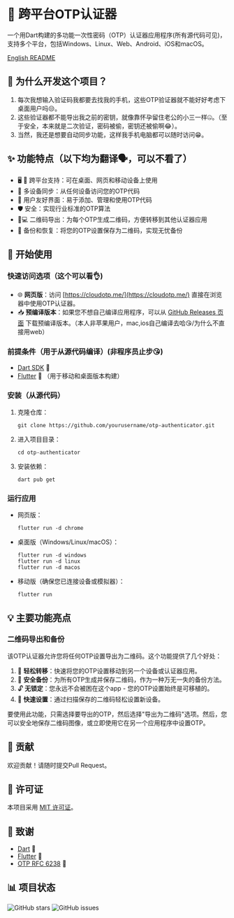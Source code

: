 # 🔐 跨平台OTP认证器

一个用Dart构建的多功能一次性密码（OTP）认证器应用程序(所有源代码可见)，支持多个平台，包括Windows、Linux、Web、Android、iOS和macOS。

[English README](./README.md)
## 🤔 为什么开发这个项目？

1. 每次我想输入验证码我都要去找我的手机，这些OTP验证器就不能好好考虑下桌面用户吗😒。
2. 这些验证器都不能导出我之前的密钥，就像靠怀孕留住老公的小三一样🤐。（至于安全，本来就是二次验证，密码被偷，密钥还被偷啊😂）。
3. 当然，我还是想要自动同步功能，这样我手机电脑都可以随时访问😁。

## ✨ 功能特点（以下均为翻译🗣，可以不看了️）

- 🖥️ 📱 跨平台支持：可在桌面、网页和移动设备上使用
- 🔄 多设备同步：从任何设备访问您的OTP代码
- 👥 用户友好界面：易于添加、管理和使用OTP代码
- 🛡️ 安全：实现行业标准的OTP算法
- 📱💻 二维码导出：为每个OTP生成二维码，方便转移到其他认证器应用
- 💾 备份和恢复：将您的OTP设置保存为二维码，实现无忧备份
## 🚀 开始使用

### 快速访问选项（这个可以看👌)

- 🌐 **网页版**：访问 [https://cloudotp.me/](https://cloudotp.me/) 直接在浏览器中使用OTP认证器。
- 📥 **预编译版本**：如果您不想自己编译应用程序，可以从 [GitHub Releases 页面](https://github.com/jingcjie/cloud_otp/releases/latest) 下载预编译版本。（本人非苹果用户，mac,ios自己编译去哈😘/为什么不直接用web）

### 前提条件（用于从源代码编译）(非程序员止步😘)

- [Dart SDK](https://dart.dev/get-dart) 🎯
- [Flutter](https://flutter.dev/docs/get-started/install) 💙 （用于移动和桌面版本构建）

### 安装（从源代码）

1. 克隆仓库：
   ```
   git clone https://github.com/yourusername/otp-authenticator.git
   ```
2. 进入项目目录：
   ```
   cd otp-authenticator
   ```
3. 安装依赖：
   ```
   dart pub get
   ```

### 运行应用

- 网页版：
  ```
  flutter run -d chrome
  ```
- 桌面版（Windows/Linux/macOS）：
  ```
  flutter run -d windows
  flutter run -d linux
  flutter run -d macos
  ```
- 移动版（确保您已连接设备或模拟器）：
  ```
  flutter run
  ```

## 💡 主要功能亮点

### 二维码导出和备份

该OTP认证器允许您将任何OTP设置导出为二维码。这个功能提供了几个好处：

1. 🔄 **轻松转移**：快速将您的OTP设置移动到另一个设备或认证器应用。
2. 💾 **安全备份**：为所有OTP生成并保存二维码，作为一种万无一失的备份方法。
3. 🔓 **无锁定**：您永远不会被困在这个app - 您的OTP设置始终是可移植的。
4. 📸 **快速设置**：通过扫描保存的二维码轻松设置新设备。

要使用此功能，只需选择要导出的OTP，然后选择"导出为二维码"选项。然后，您可以安全地保存二维码图像，或立即使用它在另一个应用程序中设置OTP。

## 👥 贡献

欢迎贡献！请随时提交Pull Request。

## 📄 许可证

本项目采用 [MIT 许可证](LICENSE)。

## 🙏 致谢

- [Dart](https://dart.dev) 🎯
- [Flutter](https://flutter.dev) 💙
- [OTP RFC 6238](https://tools.ietf.org/html/rfc6238) 🔢

## 📊 项目状态

![GitHub stars](https://img.shields.io/github/stars/jingcjie/cloud_otp?style=social)
![GitHub issues](https://img.shields.io/github/issues/jingcjie/cloud_otp)

